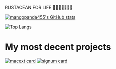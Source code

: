 RUSTACEAN FOR LIFE 🦀🦀🦀🦀🦀🦀🦀

[![mangopanda455's GitHub stats](https://github-readme-stats.vercel.app/api?username=mangopanda455&show_icons=true&theme=tokyonight)](https://github.com/anuraghazra/github-readme-stats)

[![Top Langs](https://github-readme-stats.vercel.app/api/top-langs/?username=mangopanda455&layout=donut&theme=tokyonight&count_private=true&langs_count=16&size_weight=0.5&count_weight=0.5)](https://github.com/anuraghazra/github-readme-stats)

# My most decent projects

[![macext card](https://github-readme-stats.vercel.app/api/pin/?username=mangopanda455&repo=macext&theme=tokyonight)](https://github.com/mangopanda455/macext)
[![signum card](https://github-readme-stats.vercel.app/api/pin/?username=mangopanda455&repo=signum&theme=tokyonight)](https://github.com/mangopanda455/signum)

<!---
mangopanda455/mangopanda455 is a ✨ special ✨ repository because its `README.md` (this file) appears on your GitHub profile.
You can click the Preview link to take a look at your changes.
--->
